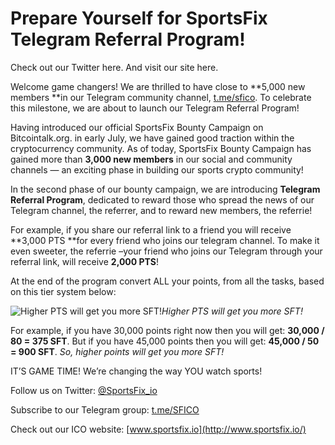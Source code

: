 
# Prepare Yourself for SportsFix Telegram Referral Program!

Check out our Twitter here. And visit our site here.

Welcome game changers! We are thrilled to have close to **5,000 new members **in our Telegram community channel, [t.me/sfico](http://t.me/sfico). To celebrate this milestone, we are about to launch our Telegram Referral Program!

Having introduced our official SportsFix Bounty Campaign on Bitcointalk.org. in early July, we have gained good traction within the cryptocurrency community. As of today, SportsFix Bounty Campaign has gained more than **3,000 new members** in our social and community channels — an exciting phase in building our sports crypto community!

In the second phase of our bounty campaign, we are introducing **Telegram Referral Program**, dedicated to reward those who spread the news of our Telegram channel, the referrer, and to reward new members, the referrie!

For example, if you share our referral link to a friend you will receive **3,000 PTS **for every friend who joins our telegram channel. To make it even sweeter, the referrie –your friend who joins our Telegram through your referral link, will receive **2,000 PTS**!

At the end of the program convert ALL your points, from all the tasks, based on this tier system below:

![Higher PTS will get you more SFT!](https://cdn-images-1.medium.com/max/2000/1*bwf8dh64ehJZN8mQ7viR-A.png)*Higher PTS will get you more SFT!*

For example, if you have 30,000 points right now then you will get: **30,000 / 80 = 375 SFT**. But if you have 45,000 points then you will get: **45,000 / 50 = 900 SFT**. *So, higher points will get you more SFT!*

IT’S GAME TIME! We’re changing the way YOU watch sports!

Follow us on Twitter: [@SportsFix_io](https://twitter.com/SportsFix_io)

Subscribe to our Telegram group: [t.me/SFICO](https://t.me/SFICO)

Check out our ICO website: [www.sportsfix.io](http://www.sportsfix.io/)
